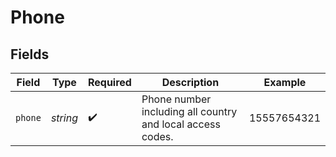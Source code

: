 # Phone


## Fields

| Field                                                      | Type                                                       | Required                                                   | Description                                                | Example                                                    |
| ---------------------------------------------------------- | ---------------------------------------------------------- | ---------------------------------------------------------- | ---------------------------------------------------------- | ---------------------------------------------------------- |
| `phone`                                                    | *string*                                                   | :heavy_check_mark:                                         | Phone number including all country and local access codes. | 15557654321                                                |